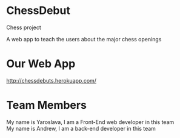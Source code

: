 # ChessDebut
Chess project 

A web app to teach the users about the major chess openings <br />

# Our Web App
http://chessdebuts.herokuapp.com/

 # Team Members <br />
My name is Yaroslava, I am a Front-End web developer in this team <br />
My name is Andrew, I am a back-end developer in this team
